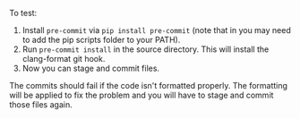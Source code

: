 To test:

1. Install `pre-commit` via `pip install pre-commit` (note that in you may need to add the pip scripts folder to your PATH).
2. Run `pre-commit install` in the source directory. This will install the clang-format git hook.
3. Now you can stage and commit files.

The commits should fail if the code isn't formatted properly. The formatting will be applied to fix the problem and you will have to stage and commit those files again.
